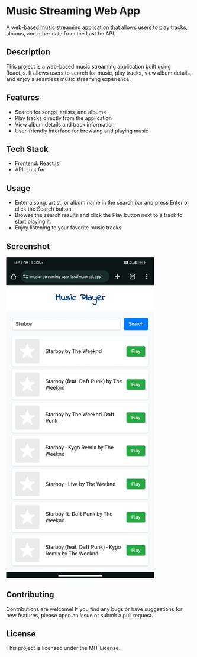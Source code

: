 # Music Streaming Web App

A web-based music streaming application that allows users to play tracks, albums, and other data from the Last.fm API.

## Description

This project is a web-based music streaming application built using React.js. It allows users to search for music, play tracks, view album details, and enjoy a seamless music streaming experience.

## Features

- Search for songs, artists, and albums
- Play tracks directly from the application
- View album details and track information
- User-friendly interface for browsing and playing music

## Tech Stack

- Frontend: React.js
- API: Last.fm

##  Usage

- Enter a song, artist, or album name in the search bar and press Enter or click the Search button.
- Browse the search results and click the Play button next to a track to start playing it.
- Enjoy listening to your favorite music tracks!

## Screenshot

<img src="pic.jpg" alt="Webpage" width="400" height="auto">

## Contributing

Contributions are welcome! If you find any bugs or have suggestions for new features, please open an issue or submit a pull request.

## License
This project is licensed under the MIT License.